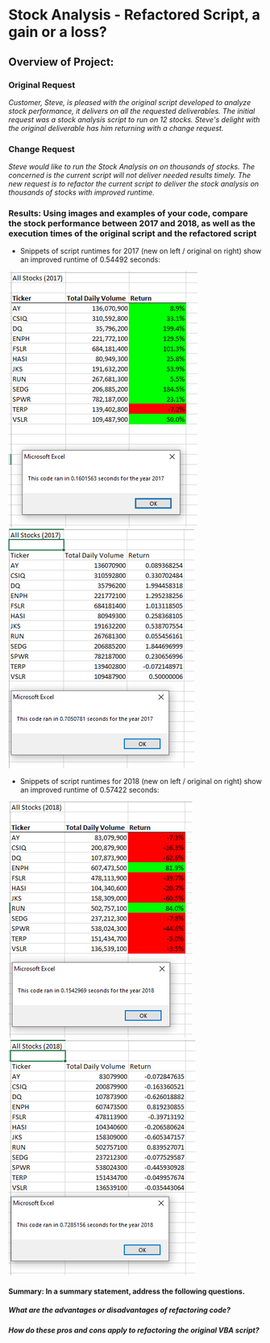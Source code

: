 # Stock Analysis - Refactored Script, a gain or a loss?

## Overview of Project:  

### Original Request
*Customer, Steve, is pleased with the original script developed to analyze stock performance, it delivers on all the requested deliverables.  The initial request was a stock analysis script to run on 12 stocks.  Steve's delight with the original deliverable has him returning with a change request.*
### Change Request
*Steve would like to run the Stock Analysis on on thousands of stocks. The concerned is the current script will not deliver needed results timely.  The new request is to refactor the current script to deliver the stock analysis on thousands of stocks with improved runtime.*  

### Results:  Using images and examples of your code, compare the stock performance between 2017 and 2018, as well as the execution times of the original script and the refactored script 
- Snippets of script runtimes for 2017 (new on left / original on right) show an improved runtime of 0.54492 seconds:

![](/Resources/VBA_Challenge_2017.png)     ![](/Resources/Original_code_2017_code_performance.png)

- Snippets of script runtimes for 2018  (new on left / original on right) show an improved runtime of 0.57422 seconds:

![](/Resources/VBA_Challenge_2018.png)     ![](/Resources/Original_code_2018_code_performance.png)

#### **Summary:**   In a summary statement, address the following questions.
##### What are the advantages or disadvantages of refactoring code?
##### How do these pros and cons apply to refactoring the original VBA script?
